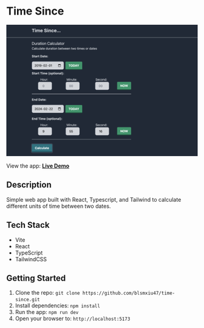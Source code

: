 # Time Since

![Time Since app screenshot](https://raw.githubusercontent.com/blsmxiu47/time-since/main/images/app-screenshot.png)

View the app: **[Live Demo](TKTKTKTKTKTKTKTTK)**

## Description

Simple web app built with React, Typescript, and Tailwind to calculate different units of time between two dates.

## Tech Stack

* Vite
* React
* TypeScript
* TailwindCSS

## Getting Started

1. Clone the repo: `git clone https://github.com/blsmxiu47/time-since.git`
2. Install dependencies: `npm install`
3. Run the app: `npm run dev`
4. Open your browser to: `http://localhost:5173`
